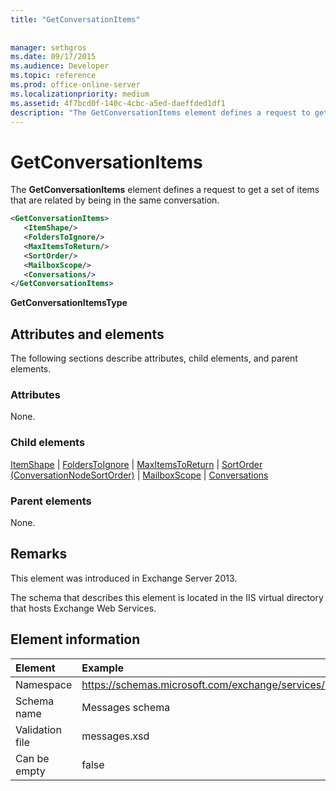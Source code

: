 ```yaml
---
title: "GetConversationItems"
 
 
manager: sethgros
ms.date: 09/17/2015
ms.audience: Developer
ms.topic: reference
ms.prod: office-online-server
ms.localizationpriority: medium
ms.assetid: 4f7bcd0f-140c-4cbc-a5ed-daeffded1df1
description: "The GetConversationItems element defines a request to get a set of items that are related by being in the same conversation."
---
```


# GetConversationItems

The **GetConversationItems** element defines a request to get a set of items that are related by being in the same conversation. 
  
```XML
<GetConversationItems>
   <ItemShape/>
   <FoldersToIgnore/>
   <MaxItemsToReturn/>
   <SortOrder/>
   <MailboxScope/>
   <Conversations/>
</GetConversationItems>
```

 **GetConversationItemsType**
## Attributes and elements

The following sections describe attributes, child elements, and parent elements.
  
### Attributes

None.
  
### Child elements

[ItemShape](itemshape.md) | [FoldersToIgnore](folderstoignore.md) | [MaxItemsToReturn](maxitemstoreturn.md) | [SortOrder (ConversationNodeSortOrder)](sortorder-conversationnodesortorder.md) | [MailboxScope](mailboxscope.md) | [Conversations](conversations-ex15websvcsotherref.md)
  
### Parent elements

None.
  
## Remarks

This element was introduced in Exchange Server 2013.
  
The schema that describes this element is located in the IIS virtual directory that hosts Exchange Web Services.
  
## Element information

| Element | Example |
|:-----|:-----|
|Namespace  <br/> |https://schemas.microsoft.com/exchange/services/2006/messages  <br/> |
|Schema name  <br/> |Messages schema  <br/> |
|Validation file  <br/> |messages.xsd  <br/> |
|Can be empty  <br/> |false  <br/> |
   

